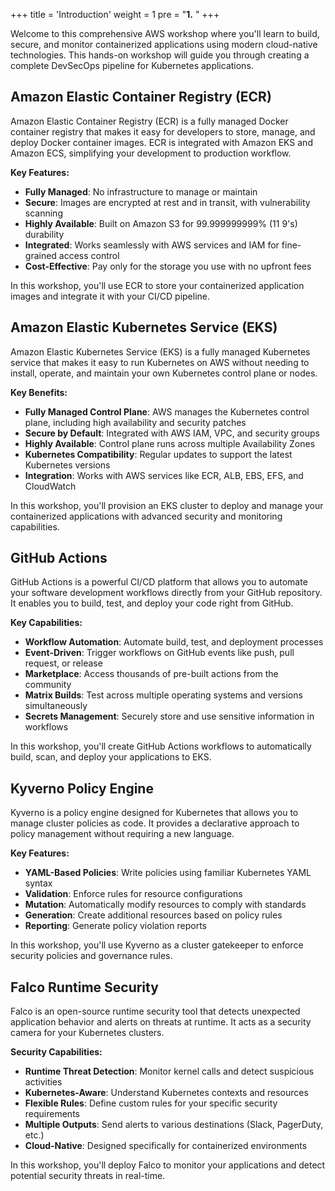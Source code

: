 +++
title = 'Introduction'
weight = 1
pre = "<b>1.</b> "
+++

Welcome to this comprehensive AWS workshop where you'll learn to build, secure, and monitor containerized applications using modern cloud-native technologies. This hands-on workshop will guide you through creating a complete DevSecOps pipeline for Kubernetes applications.

## Amazon Elastic Container Registry (ECR)

Amazon Elastic Container Registry (ECR) is a fully managed Docker container registry that makes it easy for developers to store, manage, and deploy Docker container images. ECR is integrated with Amazon EKS and Amazon ECS, simplifying your development to production workflow.

**Key Features:**

- **Fully Managed**: No infrastructure to manage or maintain
- **Secure**: Images are encrypted at rest and in transit, with vulnerability scanning
- **Highly Available**: Built on Amazon S3 for 99.999999999% (11 9's) durability
- **Integrated**: Works seamlessly with AWS services and IAM for fine-grained access control
- **Cost-Effective**: Pay only for the storage you use with no upfront fees

In this workshop, you'll use ECR to store your containerized application images and integrate it with your CI/CD pipeline.

## Amazon Elastic Kubernetes Service (EKS)

Amazon Elastic Kubernetes Service (EKS) is a fully managed Kubernetes service that makes it easy to run Kubernetes on AWS without needing to install, operate, and maintain your own Kubernetes control plane or nodes.

**Key Benefits:**

- **Fully Managed Control Plane**: AWS manages the Kubernetes control plane, including high availability and security patches
- **Secure by Default**: Integrated with AWS IAM, VPC, and security groups
- **Highly Available**: Control plane runs across multiple Availability Zones
- **Kubernetes Compatibility**: Regular updates to support the latest Kubernetes versions
- **Integration**: Works with AWS services like ECR, ALB, EBS, EFS, and CloudWatch

In this workshop, you'll provision an EKS cluster to deploy and manage your containerized applications with advanced security and monitoring capabilities.

## GitHub Actions

GitHub Actions is a powerful CI/CD platform that allows you to automate your software development workflows directly from your GitHub repository. It enables you to build, test, and deploy your code right from GitHub.

**Key Capabilities:**

- **Workflow Automation**: Automate build, test, and deployment processes
- **Event-Driven**: Trigger workflows on GitHub events like push, pull request, or release
- **Marketplace**: Access thousands of pre-built actions from the community
- **Matrix Builds**: Test across multiple operating systems and versions simultaneously
- **Secrets Management**: Securely store and use sensitive information in workflows

In this workshop, you'll create GitHub Actions workflows to automatically build, scan, and deploy your applications to EKS.

## Kyverno Policy Engine

Kyverno is a policy engine designed for Kubernetes that allows you to manage cluster policies as code. It provides a declarative approach to policy management without requiring a new language.

**Key Features:**

- **YAML-Based Policies**: Write policies using familiar Kubernetes YAML syntax
- **Validation**: Enforce rules for resource configurations
- **Mutation**: Automatically modify resources to comply with standards
- **Generation**: Create additional resources based on policy rules
- **Reporting**: Generate policy violation reports

In this workshop, you'll use Kyverno as a cluster gatekeeper to enforce security policies and governance rules.

## Falco Runtime Security

Falco is an open-source runtime security tool that detects unexpected application behavior and alerts on threats at runtime. It acts as a security camera for your Kubernetes clusters.

**Security Capabilities:**

- **Runtime Threat Detection**: Monitor kernel calls and detect suspicious activities
- **Kubernetes-Aware**: Understand Kubernetes contexts and resources
- **Flexible Rules**: Define custom rules for your specific security requirements
- **Multiple Outputs**: Send alerts to various destinations (Slack, PagerDuty, etc.)
- **Cloud-Native**: Designed specifically for containerized environments

In this workshop, you'll deploy Falco to monitor your applications and detect potential security threats in real-time.
